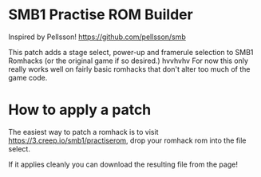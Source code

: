 SMB1 Practise ROM Builder
==========================

Inspired by Pellsson! https://github.com/pellsson/smb

This patch adds a stage select, power-up and framerule selection to SMB1 Romhacks (or the original game if so desired.)
hvvhvhv
For now this only really works well on fairly basic romhacks that don't alter too much of the game code.

How to apply a patch
====================

The easiest way to patch a romhack is to visit https://3.creep.io/smb1/practiserom, drop your romhack rom into the file select.

If it applies cleanly you can download the resulting file from the page!
